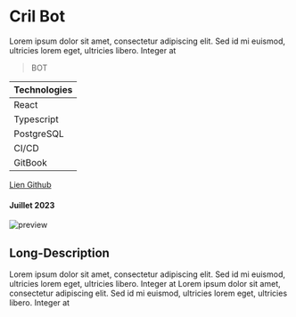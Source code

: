 # Cril Bot

Lorem ipsum dolor sit amet, consectetur adipiscing elit. Sed id mi euismod, ultricies lorem eget, ultricies libero. Integer at

> BOT

| Technologies |
| ------------ |
| React        |
| Typescript   |
| PostgreSQL   |
| CI/CD        |
| GitBook      |

[Lien Github]()

#### Juillet 2023

![preview](https://cdn.discordapp.com/attachments/814908646138970122/1193510420451950602/image.png?ex=65acfa32&is=659a8532&hm=b66c1f64507a5e5994fb2aadf4ab3967c4d7ddd46a5eeeac1de8b62d03e9931f&)

## Long-Description

Lorem ipsum dolor sit amet, consectetur adipiscing elit. Sed id mi euismod, ultricies lorem eget, ultricies libero. Integer at
Lorem ipsum dolor sit amet, consectetur adipiscing elit. Sed id mi euismod, ultricies lorem eget, ultricies libero. Integer at
